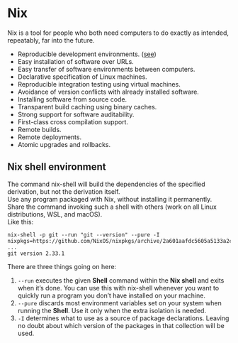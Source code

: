 # Nix
Nix is a tool for people who both need computers to do exactly as intended, repeatably, far into the future.
+ Reproducible development environments. ([see](#nix_shell_environment))
+ Easy installation of software over URLs.
+ Easy transfer of software environments between computers.
+ Declarative specification of Linux machines.
+ Reproducible integration testing using virtual machines.
+ Avoidance of version conflicts with already installed software.
+ Installing software from source code.
+ Transparent build caching using binary caches.
+ Strong support for software auditability.
+ First-class cross compilation support.
+ Remote builds.
+ Remote deployments.
+ Atomic upgrades and rollbacks.
## Nix shell environment
The command nix-shell will build the dependencies of the specified derivation, but not the derivation itself.\
Use any program packaged with Nix, without installing it permanently.\
Share the command invoking such a shell with others (work on all Linux distributions, WSL, and macOS).\
Like this:
```shell
nix-shell -p git --run "git --version" --pure -I nixpkgs=https://github.com/NixOS/nixpkgs/archive/2a601aafdc5605a5133a2ca506a34a3a73377247.tar.gz
...
git version 2.33.1
```
There are three things going on here:
1. `--run` executes the given **Shell** command within the **Nix shell** and exits when it’s done. You can use this with nix-shell whenever you want to quickly run a program you don’t have installed on your machine.
2. `--pure` discards most environment variables set on your system when running the **Shell**. Use it only when the extra isolation is needed.
3. `-I` determines what to use as a source of package declarations. Leaving no doubt about which version of the packages in that collection will be used.
